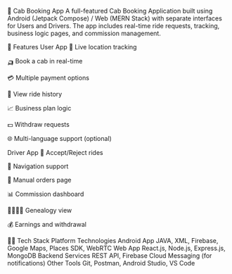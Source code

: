 🚖 Cab Booking App
A full-featured Cab Booking Application built using Android (Jetpack Compose) / Web (MERN Stack) with separate interfaces for Users and Drivers. The app includes real-time ride requests, tracking, business logic pages, and commission management.

📱 Features
User App
📍 Live location tracking

🛺 Book a cab in real-time

💳 Multiple payment options

📜 View ride history

📈 Business plan logic

💵 Withdraw requests

🌐 Multi-language support (optional)

Driver App
🚗 Accept/Reject rides

🧭 Navigation support

💼 Manual orders page

📊 Commission dashboard

👨‍👩‍👧‍👦 Genealogy view

💰 Earnings and withdrawal

🧑‍💻 Tech Stack
Platform	Technologies
Android App	JAVA, XML,
Firebase, Google Maps, Places SDK, WebRTC
Web App	React.js, Node.js, Express.js, MongoDB
Backend Services	REST API, Firebase Cloud Messaging (for notifications)
Other Tools	Git, Postman, Android Studio, VS Code
